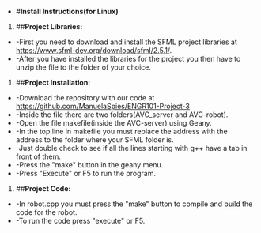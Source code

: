 * #**Install Instructions(for Linux)**
1. ##**Project Libraries:**
 * -First you need to download and install the SFML project libraries at https://www.sfml-dev.org/download/sfml/2.5.1/.
 * -After you have installed the libraries for the project you then have to unzip the file to the folder of your choice.
1. ##**Project Installation:**
 * -Download the repository with our code at https://github.com/ManuelaSpies/ENGR101-Project-3
 * -Inside the file there are two folders(AVC_server and AVC-robot).
 * -Open the file makefile(inside the AVC-server) using Geany.
 * -In the top line in makefile you must replace the address with the address to the folder where your SFML folder is.
 * -Just double check to see if all the lines starting with g++ have a tab in front of them.
 * -Press the "make" button in the geany menu.
 * -Press "Execute" or F5 to run the program.
1. ##**Project Code:**
 * -In robot.cpp you must press the "make" button to compile and build the code for the robot.
 * -To run the code press "execute" or F5.
  

